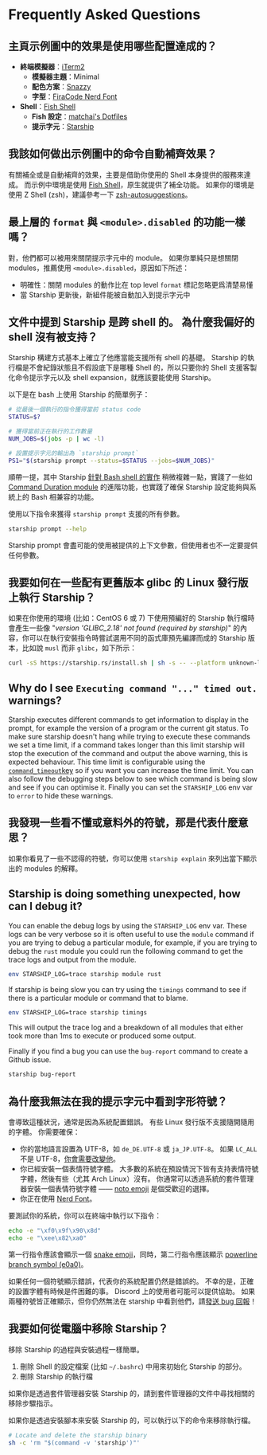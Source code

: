 # Frequently Asked Questions

## 主頁示例圖中的效果是使用哪些配置達成的？

- **終端模擬器**：[iTerm2](https://iterm2.com/)
  - **模擬器主題**：Minimal
  - **配色方案**：[Snazzy](https://github.com/sindresorhus/iterm2-snazzy)
  - **字型**：[FiraCode Nerd Font](https://www.nerdfonts.com/font-downloads)
- **Shell**：[Fish Shell](https://fishshell.com/)
  - **Fish 設定**：[matchai's Dotfiles](https://github.com/matchai/dotfiles/blob/b6c6a701d0af8d145a8370288c00bb9f0648b5c2/.config/fish/config.fish)
  - **提示字元**：[Starship](https://starship.rs/)

## 我該如何做出示例圖中的命令自動補齊效果？

有關補全或是自動補齊的效果，主要是借助你使用的 Shell 本身提供的服務來達成。 而示例中環境是使用 [Fish Shell](https://fishshell.com/)，原生就提供了補全功能。 如果你的環境是使用 Z Shell (zsh)，建議參考一下 [zsh-autosuggestions](https://github.com/zsh-users/zsh-autosuggestions)。

## 最上層的 `format` 與 `<module>.disabled` 的功能一樣嗎？

對，他們都可以被用來關閉提示字元中的 module。 如果你單純只是想關閉 modules，推薦使用 `<module>.disabled`，原因如下所述：

- 明確性：關閉 modules 的動作比在 top level `format` 標記忽略更爲清楚易懂
- 當 Starship 更新後，新組件能被自動加入到提示字元中

## 文件中提到 Starship 是跨 shell 的。 為什麼我偏好的 shell 沒有被支持？

Starship 構建方式基本上確立了他應當能支援所有 shell 的基礎。 Starship 的執行檔是不會紀錄狀態且不假設底下是哪種 Shell 的，所以只要你的 Shell 支援客製化命令提示字元以及 shell expansion，就應該要能使用 Starship。

以下是在 bash 上使用 Starship 的簡單例子：

```sh
# 從最後一個執行的指令獲得當前 status code
STATUS=$?

# 獲得當前正在執行的工作數量
NUM_JOBS=$(jobs -p | wc -l)

# 設置提示字元的輸出為 `starship prompt`
PS1="$(starship prompt --status=$STATUS --jobs=$NUM_JOBS)"
```

順帶一提，其中 Starship [針對 Bash shell 的實作](https://github.com/starship/starship/blob/master/src/init/starship.bash) 稍微複雜一點，實踐了一些如 [Command Duration module](https://starship.rs/config/#command-duration) 的進階功能，也實踐了確保 Starship 設定能夠與系統上的 Bash 相兼容的功能。

使用以下指令來獲得 `starship prompt` 支援的所有參數。

```sh
starship prompt --help
```

Starship prompt 會盡可能的使用被提供的上下文參數，但使用者也不一定要提供任何參數。

## 我要如何在一些配有更舊版本 glibc 的 Linux 發行版上執行 Starship？

如果在你使用的環境 (比如：CentOS 6 或 7) 下使用預編好的 Starship 執行檔時會產生一些像 "_version 'GLIBC_2.18' not found (required by starship)_" 的內容，你可以在執行安裝指令時嘗試選用不同的函式庫預先編譯而成的 Starship 版本，比如說 `musl` 而非 `glibc`，如下所示：

```sh
curl -sS https://starship.rs/install.sh | sh -s -- --platform unknown-linux-musl
```

## Why do I see `Executing command "..." timed out.` warnings?

Starship executes different commands to get information to display in the prompt, for example the version of a program or the current git status. To make sure starship doesn't hang while trying to execute these commands we set a time limit, if a command takes longer than this limit starship will stop the execution of the command and output the above warning, this is expected behaviour. This time limit is configurable using the [`command_timeout`key](/config/#prompt) so if you want you can increase the time limit. You can also follow the debugging steps below to see which command is being slow and see if you can optimise it. Finally you can set the `STARSHIP_LOG` env var to `error` to hide these warnings.

## 我發現一些看不懂或意料外的符號，那是代表什麼意思？

如果你看見了一些不認得的符號，你可以使用 `starship explain` 來列出當下顯示出的 modules 的解釋。

## Starship is doing something unexpected, how can I debug it?

You can enable the debug logs by using the `STARSHIP_LOG` env var. These logs can be very verbose so it is often useful to use the `module` command if you are trying to debug a particular module, for example, if you are trying to debug the `rust` module you could run the following command to get the trace logs and output from the module.

```sh
env STARSHIP_LOG=trace starship module rust
```

If starship is being slow you can try using the `timings` command to see if there is a particular module or command that to blame.

```sh
env STARSHIP_LOG=trace starship timings
```

This will output the trace log and a breakdown of all modules that either took more than 1ms to execute or produced some output.

Finally if you find a bug you can use the `bug-report` command to create a Github issue.

```sh
starship bug-report
```

## 為什麼我無法在我的提示字元中看到字形符號？

會導致這種狀況，通常是因為系統配置錯誤。 有些 Linux 發行版不支援隨開隨用的字體。 你需要確保：

- 你的當地語言設置為 UTF-8，如 `de_DE.UTF-8` 或 `ja_JP.UTF-8`。 如果 `LC_ALL` 不是 UTF-8，[你會需要改變他](https://www.tecmint.com/set-system-locales-in-linux/)。
- 你已經安裝一個表情符號字體。 大多數的系統在預設情況下皆有支持表情符號字體，然後有些（尤其 Arch Linux）沒有。 你通常可以透過系統的套件管理器安裝一個表情符號字體 —— [noto emoji](https://www.google.com/get/noto/help/emoji/) 是個受歡迎的選擇。
- 你正在使用 [Nerd Font](https://www.nerdfonts.com/)。

要測試你的系統，你可以在終端中執行以下指令：

```sh
echo -e "\xf0\x9f\x90\x8d"
echo -e "\xee\x82\xa0"
```

第一行指令應該會顯示一個 [snake emoji](https://emojipedia.org/snake/)，同時，第二行指令應該顯示 [powerline branch symbol (e0a0)](https://github.com/ryanoasis/powerline-extra-symbols#glyphs)。

如果任何一個符號顯示錯誤，代表你的系統配置仍然是錯誤的。 不幸的是，正確的設置字體有時候是件困難的事。 Discord 上的使用者可能可以提供協助。 如果兩種符號皆正確顯示，但你仍然無法在 starship 中看到他們，請[發送 bug 回報](https://github.com/starship/starship/issues/new/choose)！

## 我要如何從電腦中移除 Starship？

移除 Starship 的過程與安裝過程一樣簡單。

1. 刪除 Shell 的設定檔案 (比如 `~/.bashrc`) 中用來初始化 Starship 的部分。
1. 刪除 Starship 的執行檔

如果你是透過套件管理器安裝 Starship 的，請到套件管理器的文件中尋找相關的移除步驟指示。

如果你是透過安裝腳本來安裝 Starship 的，可以執行以下的命令來移除執行檔。

```sh
# Locate and delete the starship binary
sh -c 'rm "$(command -v 'starship')"'
```
